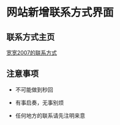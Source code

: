 # 网站新增联系方式界面

## 联系方式主页

[宽宽2007的联系方式](https://kuankuan2007.gitee.io/contactInformation/ "单机打开")

## 注意事项

- 不可能做到秒回

- 有事启奏，无事别烦

- 任何地方的联系请先注明来意
